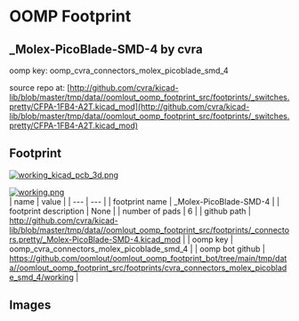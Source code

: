 # OOMP Footprint  
## _Molex-PicoBlade-SMD-4  by cvra  
  
oomp key: oomp_cvra_connectors_molex_picoblade_smd_4  
  
source repo at: [http://github.com/cvra/kicad-lib/blob/master/tmp/data//oomlout_oomp_footprint_src/footprints/_switches.pretty/CFPA-1FB4-A2T.kicad_mod](http://github.com/cvra/kicad-lib/blob/master/tmp/data//oomlout_oomp_footprint_src/footprints/_switches.pretty/CFPA-1FB4-A2T.kicad_mod)  
## Footprint  
  
[![working_kicad_pcb_3d.png](working_kicad_pcb_3d_600.png)](working_kicad_pcb_3d.png)  
  
[![working.png](working_600.png)](working.png)  
| name | value | 
| --- | --- | 
| footprint name | _Molex-PicoBlade-SMD-4 | 
| footprint description | None | 
| number of pads | 6 | 
| github path | http://github.com/cvra/kicad-lib/blob/master/tmp/data//oomlout_oomp_footprint_src/footprints/_connectors.pretty/_Molex-PicoBlade-SMD-4.kicad_mod | 
| oomp key | oomp_cvra_connectors_molex_picoblade_smd_4 | 
| oomp bot github | https://github.com/oomlout/oomlout_oomp_footprint_bot/tree/main/tmp/data//oomlout_oomp_footprint_src/footprints/cvra_connectors_molex_picoblade_smd_4/working | 
## Images  
